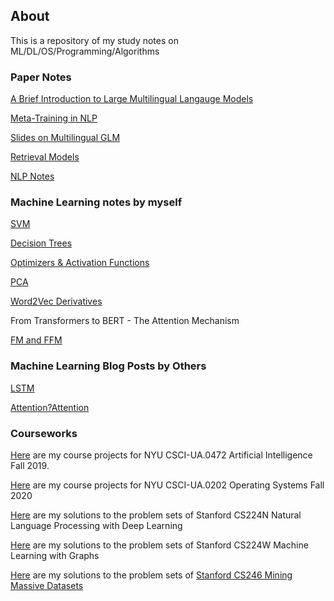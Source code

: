 ## About
This is a repository of my study notes on ML/DL/OS/Programming/Algorithms

### Paper Notes

[A Brief Introduction to Large Multilingual Langauge Models](https://github.com/tianjianl/studymaterials/blob/main/multi_llm.pdf)

[Meta-Training in NLP](https://github.com/tianjianl/studymaterials/blob/main/meta-nlp.pdf)

[Slides on Multilingual GLM](https://github.com/tianjianl/studymaterials/blob/main/MultiGLM.pdf)

[Retrieval Models](https://github.com/tianjianl/studymaterials/blob/main/Retrieval.pdf)

[NLP Notes](https://github.com/tianjianl/studymaterials/blob/main/Paper_Notes___KEG_Group.pdf)

### Machine Learning notes by myself
[SVM](SVM.pdf)  

[Decision Trees](Decision_Trees.pdf)  

[Optimizers & Activation Functions](Activation_Functions.pdf)

[PCA](Notes_on_PCA.pdf)

[Word2Vec Derivatives](a2.pdf)

From Transformers to BERT - The Attention Mechanism

[FM and FFM](FM_FFM.pdf)

### Machine Learning Blog Posts by Others
[LSTM](https://colah.github.io/posts/2015-08-Understanding-LSTMs/)

[Attention?Attention](https://lilianweng.github.io/posts/2018-06-24-attention/)

### Courseworks
[Here](https://github.com/tianjianl/studymaterials/tree/main/AI%20fall%202019) are my course projects for NYU CSCI-UA.0472 Artificial Intelligence Fall 2019. 

[Here](https://github.com/tianjianl/studymaterials/tree/main/os%20fall%202020) are my course projects for NYU CSCI-UA.0202 Operating Systems Fall 2020

[Here](https://github.com/tianjianl/studymaterials/tree/main/cs224n) are my solutions to the problem sets of Stanford CS224N Natural Language Processing with Deep Learning 

[Here](https://github.com/tianjianl/studymaterials/tree/main/cs224w) are my solutions to the problem sets of Stanford CS224W Machine Learning with Graphs 

[Here](https://github.com/tianjianl/studymaterials/tree/main/cs246) are my solutions to the problem sets of 
[Stanford CS246 Mining Massive Datasets](https://web.stanford.edu/class/cs246/)

